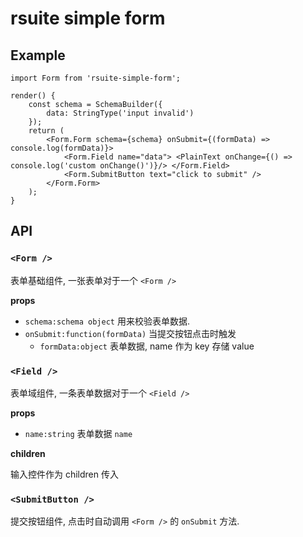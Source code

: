 # rsuite simple form

## Example

```
import Form from 'rsuite-simple-form';

render() {
    const schema = SchemaBuilder({
        data: StringType('input invalid')
    });
    return (
        <Form.Form schema={schema} onSubmit={(formData) => console.log(formData)}>
            <Form.Field name="data"> <PlainText onChange={() => console.log('custom onChange()')}/> </Form.Field>
            <Form.SubmitButton text="click to submit" />
        </Form.Form>
    );
}
```

## API

### `<Form />`
表单基础组件, 一张表单对于一个 `<Form />`

__props__

- `schema:schema object` 用来校验表单数据.
- `onSubmit:function(formData)` 当提交按钮点击时触发
    + `formData:object` 表单数据, name 作为 key 存储 value

### `<Field />`
表单域组件, 一条表单数据对于一个 `<Field />`

__props__

- `name:string` 表单数据 `name`

__children__

输入控件作为 children 传入

### `<SubmitButton />`
提交按钮组件, 点击时自动调用 `<Form />` 的 `onSubmit` 方法.
